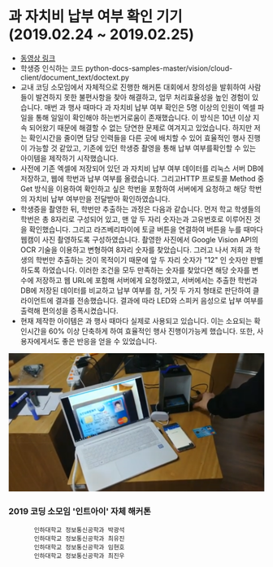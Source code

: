 # 과 자치비 납부 여부 확인 기기 (2019.02.24 ~ 2019.02.25)  
* [동영상 링크](https://www.youtube.com/watch?v=2qZ2QpE17s0 "유튜브")  
* 학생증 인식하는 코드 python-docs-samples-master/vision/cloud-client/document_text/doctext.py  
* 교내 코딩 소모임에서 자체적으로 진행한 해커톤 대회에서 창의성을 발휘하여 사람들이 발견하지 못한 불편사항을 찾아 해결하고, 업무 처리효율성을 높인 경험이 있습니다. 매번 과 행사 때마다 과 자치비 납부 여부 확인은 5명 이상의 인원이 엑셀 파일을 통해 일일이 확인해야 하는번거로움이 존재했습니다. 이 방식은 10년 이상 지속 되어왔기 때문에 해결할 수 없는 당연한 문제로 여겨지고 있었습니다. 하지만 저는 확인시간을 줄이면 담당 인력들을 다른 곳에 배치할 수 있어 효율적인 행사 진행이 가능할 것 같았고, 기존에 있던 학생증 촬영을 통해 납부 여부를확인할 수 있는 아이템을 제작하기 시작했습니다.  
* 사전에 기존 엑셀에 저장되어 있던 과 자치비 납부 여부 데이터를 리눅스 서버 DB에 저장하고, 웹에 학번과 납부 여부를 올렸습니다. 그리고HTTP 프로토콜 Method 중 Get 방식을 이용하여 확인하고 싶은 학번을 포함하여 서버에게 요청하고 해당 학번의 자치비 납부 여부만을 전달받아 확인하였습니다.  
* 학생증을 촬영한 뒤, 학번만 추출하는 과정은 다음과 같습니다. 먼저 학교 학생들의 학번은 총 8자리로 구성되어 있고, 맨 앞 두 자리 숫자는과 고유번호로 이루어진 것을 확인했습니다. 그리고 라즈베리파이에 토글 버튼을 연결하여 버튼을 누를 때마다 웹캠이 사진 촬영하도록 구성하였습니다. 촬영한 사진에서 Google Vision API의 OCR 기술을 이용하고 변형하여 8자리 숫자를 찾았습니다. 그러고 나서 저희 과 학생의 학번만 추출하는 것이 목적이기 때문에 앞 두 자리 숫자가 "12" 인 숫자만 판별하도록 하였습니다. 이러한 조건을 모두 만족하는 숫자를 찾았다면 해당 숫자를 변수에 저장하고 웹 URL에 포함해 서버에게 요청하였고, 서버에서는 추출한 학번과 DB에 저장된 데이터를 비교하고 납부 여부를 참, 거짓 두 가지 형태로 판단하여 클라이언트에 결과를 전송했습니다. 결과에 따라 LED와 스피커 음성으로 납부 여부를 출력해 편의성을 증폭시켰습니다.  
* 현재 제작한 아이템은 과 행사 때마다 실제로 사용되고 있습니다. 이는 소요되는 확인시간을 60% 이상 단축하게 하여 효율적인 행사 진행이가능케 했습니다. 또한, 사용자에게서도 좋은 반응을 얻을 수 있었습니다.  
  
![image](./설명1.png)  

### 2019 코딩 소모임 '인트아이' 자체 해커톤

           인하대학교 정보통신공학과 박광석  
           인하대학교 정보통신공학과 최유진  
           인하대학교 정보통신공학과 임현호  
           인하대학교 정보통신공학과 최진우  
